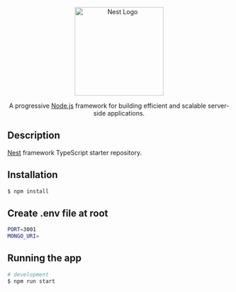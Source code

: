 <p align="center">
  <a href="http://nestjs.com/" target="blank"><img src="https://nestjs.com/img/logo-small.svg" width="200" alt="Nest Logo" /></a>
</p>

  <p align="center">A progressive <a href="http://nodejs.org" target="_blank">Node.js</a> framework for building efficient and scalable server-side applications.</p>
    
## Description

[Nest](https://github.com/nestjs/nest) framework TypeScript starter repository.

## Installation

```bash
$ npm install
```

## Create .env file at root

```bash
PORT=3001
MONGO_URI=
```

## Running the app

```bash
# development
$ npm run start
```

